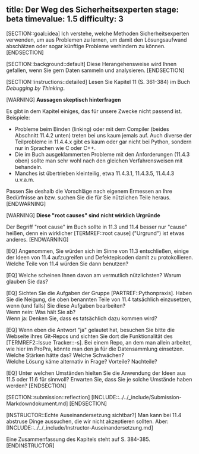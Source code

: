 title: Der Weg des Sicherheitsexperten
stage: beta
timevalue: 1.5
difficulty: 3
---
[SECTION::goal::idea]
Ich verstehe, welche Methoden Sicherheitsexperten verwenden, um aus Problemen zu lernen,
um damit den Lösungsaufwand abschätzen oder sogar künftige Probleme verhindern zu können.
[ENDSECTION]

[SECTION::background::default]
Diese Herangehensweise wird Ihnen gefallen, wenn Sie gern Daten sammeln und analysieren.
[ENDSECTION]

[SECTION::instructions::detailed]
Lesen Sie Kapitel 11 (S. 361-384) im Buch _Debugging by Thinking_. 

[WARNING]
**Aussagen skeptisch hinterfragen**

Es gibt in dem Kapitel einiges, das für unsere Zwecke nicht passend ist.
Beispiele:

- Probleme beim Binden (linking) oder mit dem Compiler (beides Abschnitt 11.4.2 unten)
  treten bei uns kaum jemals auf.
  Auch diverse der Teilprobleme in 11.4.4.x gibt es kaum oder gar nicht bei Python, 
  sondern nur in Sprachen wie C oder C++.
- Die im Buch ausgeklammerten Probleme mit den Anforderungen (11.4.3 oben) sollte man sehr
  wohl nach den gleichen Verfahrensweisen mit behandeln.
- Manches ist übertrieben kleinteilig, etwa 11.4.3.1, 11.4.3.5, 11.4.4.3 u.v.a.m.

Passen Sie deshalb die Vorschläge nach eigenem Ermessen an Ihre Bedürfnisse an
bzw. suchen Sie die für Sie nützlichen Teile heraus.
[ENDWARNING]

[WARNING]
**Diese "root causes" sind nicht wirklich Urgründe**

Der Begriff "root cause" im Buch sollte in 11.3 und 11.4 besser nur "cause" heißen,
denn ein wirklicher [TERMREF::root cause] ("Urgrund") ist etwas anderes.
[ENDWARNING]

[EQ] Angenommen, Sie würden sich im Sinne von 11.3 entschließen, einige der Ideen von 11.4
aufzugreifen und Defektepisoden damit zu protokollieren.
Welche Teile von 11.4 würden Sie dann benutzen?

[EQ] Welche scheinen Ihnen davon am vermutlich nützlichsten? Warum glauben Sie das?

[EQ] Sichten Sie die Aufgaben der Gruppe [PARTREF::Pythonpraxis].
Haben Sie die Neigung, die oben benannten Teile von 11.4 tatsächlich einzusetzen,
wenn (und falls) Sie diese Aufgaben bearbeiten?  
Wenn nein: Was hält Sie ab?  
Wenn ja: Denken Sie, dass es tatsächlich dazu kommen wird?

[EQ] Wenn eben die Antwort "ja" gelautet hat, besuchen Sie bitte die Webseite ihres
Git-Repos und sichten Sie dort die Funktionalität des [TERMREF2::Issue Tracker::-s].
Bei einem Repo, an dem man allein arbeitet, wie hier im ProPra, könnte man den ja für
die Datensammlung einsetzen.  
Welche Stärken hätte das? Welche Schwächen?  
Welche Lösung käme alternativ in Frage? Vorteile? Nachteile?

[EQ] Unter welchen Umständen hielten Sie die Anwendung der Ideen aus 11.5 oder 11.6
für sinnvoll?
Erwarten Sie, dass Sie je solche Umstände haben werden?
[ENDSECTION]

[SECTION::submission::reflection]
[INCLUDE::../../_include/Submission-Markdowndokument.md]
[ENDSECTION]
    
[INSTRUCTOR::Echte Auseinandersetzung sichtbar?]
Man kann bei 11.4 abstruse Dinge aussuchen, die wir nicht akzeptieren sollten.
Aber:
[INCLUDE::../../_include/Instructor-Auseinandersetzung.md]

Eine Zusammenfassung des Kapitels steht auf S. 384-385.
[ENDINSTRUCTOR]